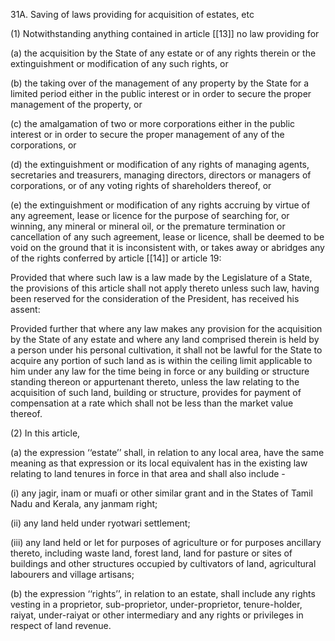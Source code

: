 31A. Saving of laws providing for acquisition of estates, etc

(1) Notwithstanding anything contained in article [[13]]  no law providing for

(a) the acquisition by the State of any estate or of any rights therein or the extinguishment or modification of any such rights, or

(b) the taking over of the management of any property by the State for a limited period either in the public interest or in order to secure the proper management of the property, or

(c) the amalgamation of two or more corporations either in the public interest or in order to secure the proper management of any of the corporations, or

(d) the extinguishment or modification of any rights of managing agents, secretaries and treasurers, managing directors, directors or managers of corporations, or of any voting rights of shareholders thereof, or

(e) the extinguishment or modification of any rights accruing by virtue of any agreement, lease or licence for the purpose of searching for, or winning, any mineral or mineral oil, or the premature termination or cancellation of any such agreement, lease or licence, shall be deemed to be void on the ground that it is inconsistent with, or takes away or abridges any of the rights conferred by article [[14]] or article 19:

Provided that where such law is a law made by the Legislature of a State, the provisions of this article shall not apply thereto unless such law, having been reserved for the consideration of the President, has received his assent:

Provided further that where any law makes any provision for the acquisition by the State of any estate and where any land comprised therein is held by a person under his personal cultivation, it shall not be lawful for the State to acquire any portion of such land as is within the ceiling limit applicable to him under any law for the time being in force or any building or structure standing thereon or appurtenant thereto, unless the law relating to the acquisition of such land, building or structure, provides for payment of compensation at a rate which shall not be less than the market value thereof.

(2) In this article,

(a) the expression ‘‘estate’’ shall, in relation to any local area, have the same meaning as that expression or its local equivalent has in the existing law relating to land tenures in force in that area and shall also include -

(i) any jagir, inam or muafi or other similar grant and in the States of Tamil Nadu and Kerala, any janmam right;

(ii) any land held under ryotwari settlement;

(iii) any land held or let for purposes of agriculture or for purposes ancillary thereto, including waste land, forest land, land for pasture or sites of buildings and other structures occupied by cultivators of land, agricultural labourers and village artisans;

(b) the expression ‘‘rights’’, in relation to an estate, shall include any rights vesting in a proprietor, sub-proprietor, under-proprietor, tenure-holder, raiyat, under-raiyat or other intermediary and any rights or privileges in respect of land revenue.

